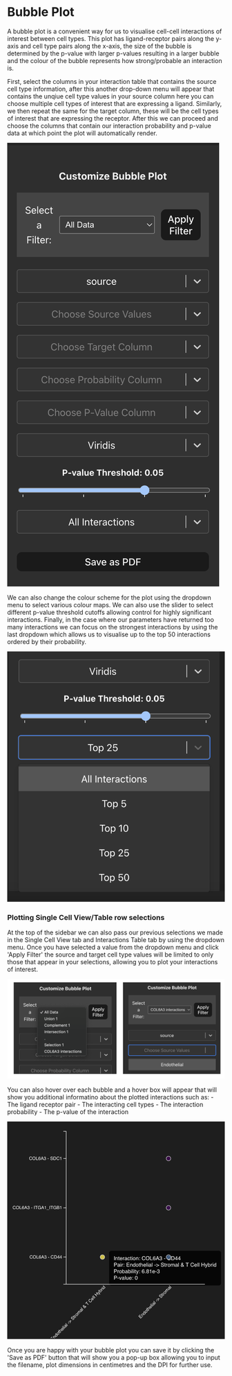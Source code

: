 # Bubble Plot
A bubble plot is a convenient way for us to visualise cell-cell interactions of interest between cell types. This plot has ligand-receptor pairs along the y-axis and cell type pairs along the x-axis, the size of the bubble is determined by the p-value with larger p-values resulting in a larger bubble and the colour of the bubble represents how strong/probable an interaction is. 

First, select the columns in your interaction table that contains the source cell type information, after this another drop-down menu will appear that contains the unqiue cell type values in your source column here you can choose multiple cell types of interest that are expressing a ligand. Similarly, we then repeat the same for the target column, these will be the cell types of interest that are expressing the receptor. After this we can proceed and choose the columns that contain our interaction probability and p-value data at which point the plot will automatically render. 

![Bubble plot sidebar](wiki_images/bubble_plot_sidebar.png)

We can also change the colour scheme for the plot using the dropdown menu to select various colour maps. We can also use the slider to select different p-value threshold cutoffs allowing control for highly significant interactions. Finally, in the case where our parameters have returned too many interactions we can focus on the strongest interactions by using the last dropdown which allows us to visualise up to the top 50 interactions ordered by their probability. 

![Bubble plot sidebar](wiki_images/bubble_plot_sidebar_number.png)

### Plotting Single Cell View/Table row selections
At the top of the sidebar we can also pass our previous selections we made in the Single Cell View tab and Interactions Table tab by using the dropdown menu. Once you have selected a value from the dropdown menu and click 'Apply Filter' the source and target cell type values will be limited to only those that appear in your selections, allowing you to plot your interactions of interest.

![Bubble plot sidebar](wiki_images/bubble_plot_selections.png)

You can also hover over each bubble and a hover box will appear that will show you additional informatino about the plotted interactions such as:
    - The ligand receptor pair
    - The interacting cell types 
    - The interaction probability
    - The p-value of the interaction

![Bubble plot hover tip](wiki_images/bubble_plot_hovertip.png)

Once you are happy with your bubble plot you can save it by clicking the 'Save as PDF' button that will show you a pop-up box allowing you to input the filename, plot dimensions in centimetres and the DPI for further use.
